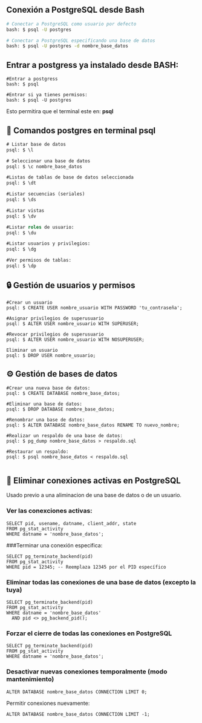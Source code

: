 ## Conexión a PostgreSQL desde Bash

```bash
# Conectar a PostgreSQL como usuario por defecto
bash: $ psql -U postgres

# Conectar a PostgreSQL especificando una base de datos
bash: $ psql -U postgres -d nombre_base_datos
```

## Entrar a postgress ya instalado desde BASH:

```**bash**
#Entrar a postgress
bash: $ psql

#Entrar si ya tienes permisos:
bash: $ psql -U postgres
```
Esto permitira que el terminal este en: **psql**

## 📝 Comandos postgres en terminal psql 

```sql
# Listar base de datos
psql: $ \l

# Seleccionar una base de datos
psql: $ \c nombre_base_datos

#Listas de tablas de base de datos seleccionada
psql: $ \dt

#Listar secuencias (seriales)
psql: $ \ds

#Listar vistas
psql: $ \dv

#Listar roles de usuario:
psql: $ \du

#Listar usuarios y privilegios:
psql: $ \dg

#Ver permisos de tablas:
psql: $ \dp

```

## 🔒 Gestión de usuarios y permisos

```
#Crear un usuario
psql: $ CREATE USER nombre_usuario WITH PASSWORD 'tu_contraseña';

#Asignar privilegios de superusuario
psql: $ ALTER USER nombre_usuario WITH SUPERUSER;

#Revocar privilegios de superusuario
psql: $ ALTER USER nombre_usuario WITH NOSUPERUSER;

Eliminar un usuario
psql: $ DROP USER nombre_usuario;

```
## ⚙️ Gestión de bases de datos

```
#Crear una nueva base de datos:
psql: $ CREATE DATABASE nombre_base_datos;

#Eliminar una base de datos:
psql: $ DROP DATABASE nombre_base_datos;

#Renombrar una base de datos:
psql: $ ALTER DATABASE nombre_base_datos RENAME TO nuevo_nombre;

#Realizar un respaldo de una base de datos:
psql: $ pg_dump nombre_base_datos > respaldo.sql

#Restaurar un respaldo:
psql: $ psql nombre_base_datos < respaldo.sql


```

## 🔧 Eliminar conexiones activas en PostgreSQL
Usado previo a una aliminacion de una base de datos o de un usuario.
### Ver las conexciones activas:
```
SELECT pid, usename, datname, client_addr, state 
FROM pg_stat_activity 
WHERE datname = 'nombre_base_datos';

```
###Terminar una conexión especifica:
```
SELECT pg_terminate_backend(pid) 
FROM pg_stat_activity 
WHERE pid = 12345; -- Reemplaza 12345 por el PID específico

```
### Eliminar todas las conexiones de una base de datos (excepto la tuya)

```
SELECT pg_terminate_backend(pid) 
FROM pg_stat_activity 
WHERE datname = 'nombre_base_datos'
  AND pid <> pg_backend_pid();
```

### Forzar el cierre de todas las conexiones en PostgreSQL
```
SELECT pg_terminate_backend(pid) 
FROM pg_stat_activity 
WHERE datname = 'nombre_base_datos';

```

### Desactivar nuevas conexiones temporalmente (modo mantenimiento)
```
ALTER DATABASE nombre_base_datos CONNECTION LIMIT 0;
```
Permitir conexiones nuevamente:
```
ALTER DATABASE nombre_base_datos CONNECTION LIMIT -1;
```

